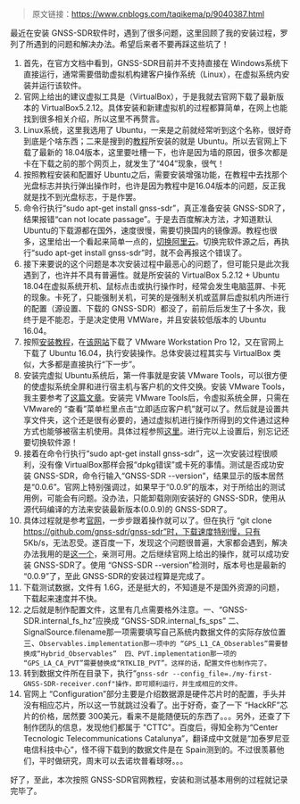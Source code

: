 > 原文链接：https://www.cnblogs.com/taqikema/p/9040387.html

最近在安装 GNSS-SDR软件时，遇到了很多问题，这里回顾了我的安装过程，罗列了所遇到的问题和解决办法。希望后来者不要再踩这些坑了！

1. 首先，在官方文档中看到，GNSS-SDR目前并不支持直接在 Windows系统下直接运行，通常需要借助虚拟机构建客户操作系统（Linux），在虚拟系统内安装并运行该软件。
2. 官网上给出的建议虚拟工具是（VirtualBox），于是我就去官网下载了最新版本的 VirtualBox5.2.12。具体安装和新建虚拟机的过程都算简单，在网上也能找到很多相关介绍，所以这里不再赘言。
3. Linux系统，这里我选用了 Ubuntu，一来是之前就经常听到这个名称，很好奇到底是个啥东西；二来是搜到的[教程](https://blog.csdn.net/u012732259/article/details/70172704)所安装的就是 Ubuntu。所以去官网上下载了最新的 18.04版本，这里要吐槽一下，也许是因为墙的原因，很多次都是卡在下载之前的那个网页上，就发生了“404”现象，很气！
4. 按照教程安装和配置好 Ubuntu之后，需要安装增强功能，在教程中去找那个光盘标志并执行弹出操作时，也许是因为教程中是16.04版本的问题，反正我就是找不到光盘标志，于是作罢。
5. 命令行执行“sudo apt-get install gnss-sdr”，真正准备安装 GNSS-SDR了，结果报错“can not locate passage”。于是去百度解决方法，才知道默认 Ubuntu的下载源都在国外，速度很慢，需要切换国内的镜像源。教程也很多，这里给出一个看起来简单一点的，[切换阿里云](https://www.cnblogs.com/BlueMountain-HaggenDazs/p/6600967.html)。切换完软件源之后，再执行“sudo apt-get install gnss-sdr”时，就不会再报这个错误了。
6. 接下来要说的这个问题是本次安装过程中最恶心的问题了，但可能只是此次我遇到了，也许并不具有普遍性。就是所安装的 VirtualBox 5.2.12 + Ubuntu 18.04在虚拟系统开机、鼠标点击或执行操作时，经常会发生电脑蓝屏、卡死的现象。卡死了，只能强制关机，可笑的是强制关机或蓝屏后虚拟机内所进行的配置（源设置、下载的 GNSS-SDR）都没了，前前后后发生了十多次，我终于是不能忍，于是决定使用 VMWare，并且安装较低版本的 Ubuntu 16.04。
7. 按照[安装教程](https://jingyan.baidu.com/article/c275f6ba07e269e33d756714.html)，在[该网站](https://www.cr173.com/soft/177242.html)下载了 VMware Workstation Pro 12，又在官网上下载了 Ubuntu 16.04，执行安装操作。总体安装过程其实与 VirtualBox 类似，大多都是直接执行“下一步”。
8. 安装完虚拟 Ubuntu系统后，第一件事就是安装 VMware Tools，可以很方便的使虚拟系统全屏和进行宿主机与客户机的文件交换。安装 VMware Tools，我主要参考了[这篇文章](https://www.linuxidc.com/Linux/2016-04/130807.htm)。安装完 VMware Tools后，令虚拟系统全屏，只需在 VMware的 “查看”菜单栏里点击“立即适应客户机”就可以了。然后就是设置共享文件夹，这个还是很有必要的，通过虚拟机进行操作所得到的文件通过这种方式也能够被宿主机使用。具体过程参照[这里](https://blog.csdn.net/klq6743/article/details/78838080)。进行完以上设置后，别忘记还要切换软件源！
9. 接着在命令行执行“sudo apt-get install gnss-sdr”，这一次安装过程很顺利，没有像 VirtualBox那样会报“dpkg错误”或卡死的事情。测试是否成功安装 GNSS-SDR，命令行输入“GNSS-SDR --version”，结果显示的版本居然是“0.0.6”。官网上特别强调过，如果早于“0.0.9”的版本，对于所给出的测试用例，可能会有问题。没办法，只能卸载刚刚安装好的 GNSS-SDR，使用从源代码编译的方法来安装最新版本(0.0.9)的 GNSS-SDR了。
10. 具体过程就是参考[官网](https://gnss-sdr.org/build-and-install/)，一步步跟着操作就可以了。但在执行 “git clone https://github.com/gnss-sdr/gnss-sdr”时，下载速度特别慢，只有 5Kb/s，无法忍受。遂百度一下，发现这个问题很普遍，大家都会遇到，解决办法我用的是[这一个](http://www.bubuko.com/infodetail-1860413.html)，亲测可用。之后继续官网上给出的操作，就可以成功安装 GNSS-SDR了。使用 “GNSS-SDR --version”检测时，版本号也是最新的 “0.0.9”了，至此 GNSS-SDR的安装过程算是完成了。
11. 下载测试数据，文件有 1.6G，还是挺大的，不知道是不是国外资源的问题，下载起来速度并不快。
12. 之后就是制作配置文件，这里有几点需要格外注意。一、“GNSS-SDR.internal_fs_hz”应换成 “GNSS-SDR.internal_fs_sps”  二、SignalSource.filename那一项需要填写自己系统内数据文件的实际存放位置  三、`Observables.implementation那一项中的 “GPS_L1_CA_Obserables”需要替换成“Hybrid_Observables”  四、PVT.implementation那一项的 “GPS_LA_CA_PVT”需要替换成“RTKLIB_PVT”。这样的话，配置文件也制作完了。`
13. 转到数据文件所在目录下，执行“`gnss-sdr --config_file=./my-first-GNSS-SDR-receiver.conf"操作，即可顺利运行，并生成相应的文件。`
14. 官网上 “Configuration”部分主要是介绍数据源是硬件芯片时的配置，手头并没有相应芯片，所以这一节就跳过没看了。出于好奇，查了一下 “HackRF”芯片的价格，居然要 300美元，看来不是能随便玩的东西了。。。另外，还查了下制作团队的信息，发现他们都属于 "CTTC"。百度后，得知全称为“Center Tecnologic Telecommunications Catalunya”，翻译成中文就是“加泰罗尼亚电信科技中心”，怪不得下载到的数据文件是在 Spain测到的。不过很羡慕他们，平时做研究，周末可以去诺坎普看球呀。。。

好了，至此，本次按照 GNSS-SDR官网教程，安装和测试基本用例的过程就记录完毕了。